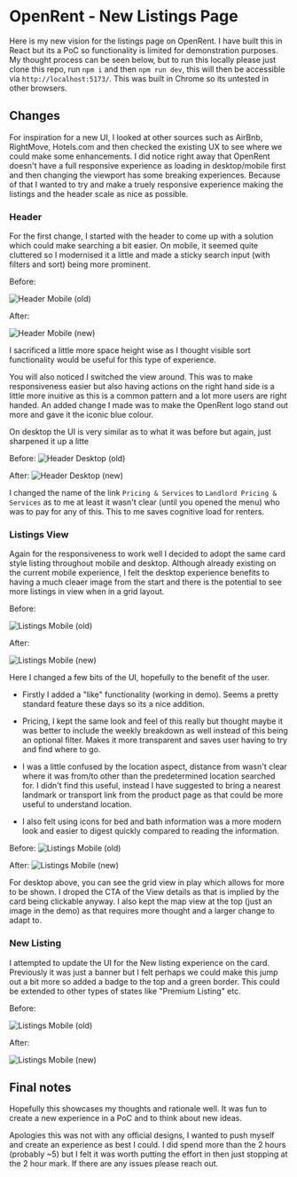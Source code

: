 # OpenRent - New Listings Page

Here is my new vision for the listings page on OpenRent. I have built this in React but its a PoC so functionality is limited for demonstration purposes. My thought process can be seen below, but to run this locally please just clone this repo, run `npm i` and then `npm run dev`, this will then be accessible via `http://localhost:5173/`. This was built in Chrome so its untested in other browsers.

## Changes

For inspiration for a new UI, I looked at other sources such as AirBnb, RightMove, Hotels.com and then checked the existing UX to see where we could make some enhancements. I did notice right away that OpenRent doesn't have a full responsive experience as loading in desktop/mobile first and then changing the viewport has some breaking experiences. Because of that I wanted to try and make a truely responsive experience making the listings and the header scale as nice as possible. 

### Header

For the first change, I started with the header to come up with a solution which could make searching a bit easier. On mobile, it seemed quite cluttered so I modernised it a little and made a sticky search input (with filters and sort) being more prominent.

Before:

![Header Mobile (old)](public/header-old-mobile.png)

After:

![Header Mobile (new)](public/header-new-mobile.png)

I sacrificed a little more space height wise as I thought visible sort functionality would be useful for this type of experience. 

You will also noticed I switched the view around. This was to make responsiveness easier but also having actions on the right hand side is a little more inuitive as this is a common pattern and a lot more users are right handed. An added change I made was to make the OpenRent logo stand out more and gave it the iconic blue colour.

On desktop the UI is very similar as to what it was before but again, just sharpened it up a litte

Before:
![Header Desktop (old)](public/header-old-desktop.png)

After:
![Header Desktop (new)](public/header-new-desktop.png)

I changed the name of the link `Pricing & Services` to `Landlord Pricing & Services` as to me at least it wasn't clear (until you opened the menu) who was to pay for any of this. This to me saves cognitive load for renters.

### Listings View

Again for the responsiveness to work well I decided to adopt the same card style listing throughout mobile and desktop. Although already existing on the current mobile experience, I felt the desktop experience benefits to having a much cleaer image from the start and there is the potential to see more listings in view when in a grid layout. 

Before:

![Listings Mobile (old)](public/listings-old-mobile.png)

After:

![Listings Mobile (new)](public/listings-new-mobile.png)

Here I changed a few bits of the UI, hopefully to the benefit of the user. 

- Firstly I added a "like" functionality (working in demo). Seems a pretty standard feature these days so its a nice addition.

- Pricing, I kept the same look and feel of this really but thought maybe it was better to include the weekly breakdown as well instead of this being an optional filter. Makes it more transparent and saves user having to try and find where to go.

- I was a little confused by the location aspect, distance from wasn't clear where it was from/to other than the predetermined location searched for. I didn't find this useful, instead I have suggested to bring a nearest landmark or transport link from the product page as that could be more useful to understand location.

- I also felt using icons for bed and bath information was a more modern look and easier to digest quickly compared to reading the information.

Before:
![Listings Mobile (old)](public/listings-old-desktop.png)

After:
![Listings Mobile (new)](public/listings-new-desktop.png)

For desktop above, you can see the grid view in play which allows for more to be shown. I droped the CTA of the View details as that is implied by the card being clickable anyway. I also kept the map view at the top (just an image in the demo) as that requires more thought and a larger change to adapt to.

### New Listing

I attempted to update the UI for the New listing experience on the card. Previously it was just a banner but I felt perhaps we could make this jump out a bit more so added a badge to the top and a green border. This could be extended to other types of states like "Premium Listing" etc.

Before:

![Listings Mobile (old)](public/new-listing-old.png)

After:

![Listings Mobile (new)](public/new-listing-new.png)


## Final notes

Hopefully this showcases my thoughts and rationale well. It was fun to create a new experience in a PoC and to think about new ideas. 

Apologies this was not with any official designs, I wanted to push myself and create an experience as best I could. I did spend more than the 2 hours (probably ~5) but I felt it was worth putting the effort in then just stopping at the 2 hour mark. If there are any issues please reach out. 